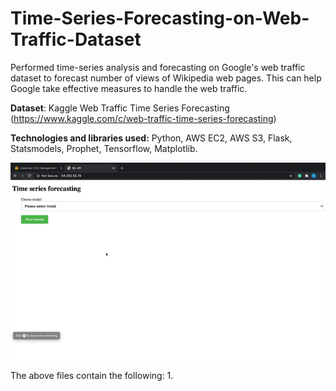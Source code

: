 # Time-Series-Forecasting-on-Web-Traffic-Dataset

Performed time-series analysis and forecasting on Google's web traffic dataset to forecast number of views of Wikipedia web pages. This can help Google take effective measures to handle the web traffic.

**Dataset**: Kaggle Web Traffic Time Series Forecasting (https://www.kaggle.com/c/web-traffic-time-series-forecasting)

**Technologies and libraries used:** Python, AWS EC2, AWS S3, Flask, Statsmodels, Prophet, Tensorflow, Matplotlib.

![](Demo.gif)

The above files contain the following:
1. 
